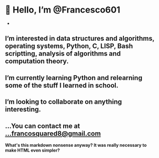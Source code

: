 # 👋 Hello, I’m @Francesco601
- 
 ## I’m interested in data structures and algorithms, operating systems, Python, C, LISP, Bash scriptting, analysis of algorithms and computation theory.

 
##  I’m currently learning  Python and relearning some of the stuff I learned in school. 
 
##  I’m looking to collaborate on  anything interesting.
## ...You can contact me at ...francosquared8@gmail.com

<b> What's this markdown nonsense anyway? It was really necessary to make HTML even simpler? </b> 


<!---
Francesco601/Francesco601 is a ✨ special ✨ repository because its `README.md` (this file) appears on your GitHub profile.
You can click the Preview link to take a look at your changes.
--->
